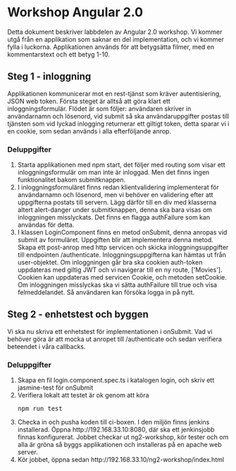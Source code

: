 # Workshop Angular 2.0
Detta dokument beskriver labbdelen av Angular 2.0 workshop.
Vi kommer utgå från en applikation som saknar en del implementation, och vi kommer fylla i luckorna.
Applikationen används för att betygsätta filmer, med en kommentarstext och ett betyg 1-10.
## Steg 1 - inloggning
Applikationen kommunicerar mot en rest-tjänst som kräver autentisiering, JSON web token. Första steget är alltså
att göra klart ett inloggningsformulär.
Flödet är som följer: användaren skriver in användarnamn och lösenord, vid submit så ska användaruppgifter postas till tjänsten som
vid lyckad inlogging returnerar ett giltigt token, detta sparar vi i en cookie, som sedan används i alla efterföljande anrop.
### Deluppgifter
<ol>
  <li>
  Starta applikationen med npm start, det följer med routing som visar ett inloggningsformulär om man inte är inloggad. Men det finns ingen funktionalitet bakom submitknappen.
  </li>
  <li>
  I inloggningsformuläret finns redan klientvalidering implementerat för användarnamn och lösenord, men vi behöver en validering efter
  att uppgifterna postats till servern. Lägg därför till en div med klasserna altert alert-danger under submitknappen, denna ska bara visas om
  inloggningen misslyckats. Det finns en flagga authFailure som kan användas för detta.
  </li>
  <li>
  I klassen LoginComponent finns en metod onSubmit, denna anropas vid submit av formuläret. Uppgiften blir att implementera denna metod.
  Skapa ett post-anrop med http servicen och skicka inloggningsuppgifter till endpointen /authenticate. Inloggningsuppgifterna kan hämtas ut från user-objektet. Om inloggningen går bra ska cookien auth-token
  uppdateras med giltig JWT och vi navigerar till en ny route, ['Movies']. Cookien kan uppdateras med servicen Cookie, och metoden setCookie.
  Om inloggningen misslyckas ska vi sätta authFailure till true och visa felmeddelandet. Så användaren kan försöka logga in på nytt.
  </li>
</ol>

## Steg 2 - enhetstest och byggen
Vi ska nu skriva ett enhetstest för implementationen i onSubmit. Vad vi behöver göra är att mocka ut anropet till /authenticate och sedan verifiera beteendet i våra callbacks.

### Deluppgifter
<ol>
  <li>
  Skapa en fil login.component.spec.ts i katalogen login, och skriv ett jasmine-test för onSubmit
  </li>
  <li>
  Verifiera lokalt att testet är ok genom att köra <pre>npm run test</pre>
  </li>
  <li>
  Checka in och pusha koden till ci-boxen. I den miljön finns jenkins installerad. Öppna http://192.168.33.10:8080, där ska ett jenkinsjobb finnas konfigurerat. Jobbet checkar ut ng2-workshop, kör tester och om alla är gröna så byggs applikationen och installeras på en apache web server.
  </li>
  <li>
  Kör jobbet, öppna sedan http://192.168.33.10/ng2-workshop/index.html
  </li>
</ol>
